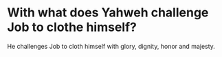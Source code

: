 # With what does Yahweh challenge Job to clothe himself?

He challenges Job to cloth himself with glory, dignity, honor and majesty.

